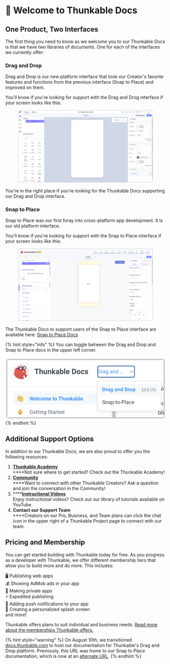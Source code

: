 # 👋 Welcome to Thunkable Docs

## One Product, Two Interfaces

The first thing you need to know as we welcome you to our Thunkable Docs is that we have two libraries of documents. One for each of the interfaces we currently offer:

### **Drag and Drop**&#x20;

Drag and Drop is our new platform interface that took our Creator's favorite features and functions from the previous interface (Snap to Place) and improved on them.

You'll know if you're looking for support with the Drag and Drog interface if your screen looks like this:

<figure><img src=".gitbook/assets/DND project.png" alt=""><figcaption></figcaption></figure>

You're in the right place if you're looking for the Thunkable Docs supporting our Drag and Drop interface.

### **Snap to Place**

Snap to Place was our first foray into cross-platform app development. It is our old platform interface.&#x20;

You'll know if you're looking for support with the Snap to Place interface if your screen looks like this:

<figure><img src=".gitbook/assets/STP Project.png" alt=""><figcaption></figcaption></figure>

The Thunkable Docs to support users of the Snap to Place interface are available here: [Snap to Place Docs](https://docs.thunkable.com/v/snap-to-place/)

{% hint style="info" %}
You can toggle between the Drag and Drop and Snap to Place docs in the upper left corner. \
\
![](<.gitbook/assets/image (8).png>)
{% endhint %}

## Additional Support Options

In addition to our Thunkable Docs, we are also proud to offer you the following resources:

1. ****[**Thunkable Academy**](https://academy.thunkable.com/)****\
   ****Not sure where to get started? Check out the Thunkable Academy!
2. ****[**Community**](https://community.thunkable.com/)****\
   ****Want to connect with other Thunkable Creators? Ask a question and join the conversation in the Community!
3. ****[**Instructional Videos**](https://www.youtube.com/channel/UCTVZRyybOCDBL2zLXSeQVsw)\
   Enjoy instructional videos? Check out our library of tutorials available on YouTube.
4. **Contact our Support Team**\
   ****Creators on our Pro, Business, and Team plans can click the chat icon in the upper right of a Thunkable Project page to connect with our team.&#x20;

## Pricing and Membership

You can get started building with Thunkable today for free. As you progress as a developer with Thunkable, we offer different membership tiers that allow you to build more and do more. This includes:

🖥️ Publishing web apps\
💰 Showing AdMob ads in your app\
🙈 Making private apps\
⚡ Expedited publishing\
📢 Adding push notifications to your app\
📱 Creating a personalized splash screen\
and more!

Thunkable offers plans to suit individual and business needs. [Read more about the memberships Thunkable offers.](https://thunkable.com/#/pricing)



{% hint style="warning" %}
On August 10th, we transitioned [docs.thunkable.com](https://docs.thunkable.com) to host our documentation for Thunkable's Drag and Drop platform. Previously, this URL was home to our Snap to Place documentation, which is now at an [alternate URL](https://docs.thunkable.com/v/snap-to-place).
{% endhint %}
